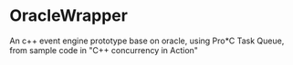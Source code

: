# OracleWrapper
An c++ event engine prototype base on oracle, using Pro*C
    Task Queue, from sample code in "C++ concurrency in Action"
